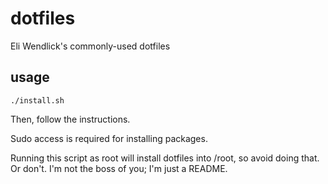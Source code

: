 # dotfiles
Eli Wendlick's commonly-used dotfiles

## usage
```
./install.sh
```
Then, follow the instructions.

Sudo access is required for installing packages.

Running this script as root will install dotfiles into /root, so avoid doing that. Or don't. I'm not the boss of you; I'm just a README.
